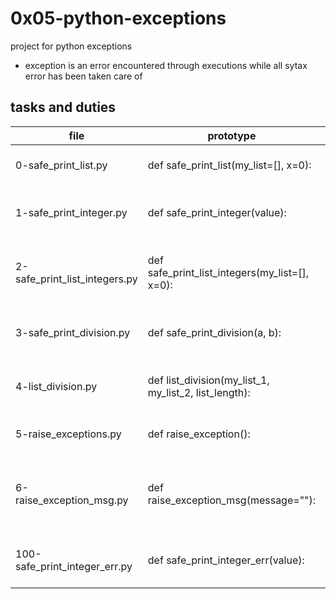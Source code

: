 # 0x05-python-exceptions
project for python exceptions
* exception is an error encountered through executions while all sytax error has been taken care of

## tasks and duties

| file | prototype | duty |
| -----| ---------| -----|
| 0-safe_print_list.py | def safe_print_list(my_list=[], x=0): | prints x elements of a list |
| 1-safe_print_integer.py | def safe_print_integer(value): | prints an integer with "{:d}".format() |
| 2-safe_print_list_integers.py | def safe_print_list_integers(my_list=[], x=0): |  prints the first x elements of a list and only integers |
| 3-safe_print_division.py | def safe_print_division(a, b): | divides 2 integers and prints the result |
| 4-list_division.py | def list_division(my_list_1, my_list_2, list_length): | divides element by element 2 lists |
| 5-raise_exceptions.py | def raise_exception(): | function that raises a type exception |
| 6-raise_exception_msg.py | def raise_exception_msg(message=""): | function that raises a name exception with a message |
| 100-safe_print_integer_err.py | def safe_print_integer_err(value): | function that prints an integer and error in stdrr |
